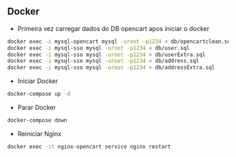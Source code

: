 ## Docker
- Primeira vez carregar dados do DB opencart apos iniciar o docker
```bash
docker exec -i mysql-opencart mysql -uroot -p1234 < db/opencartclean.sql
docker exec -i mysql-sso mysql -uroot -p1234 < db/user.sql
docker exec -i mysql-sso mysql -uroot -p1234 < db/userExtra.sql
docker exec -i mysql-sso mysql -uroot -p1234 < db/address.sql
docker exec -i mysql-sso mysql -uroot -p1234 < db/addressExtra.sql
```

- Iniciar Docker
```bash
docker-compose up -d
```

- Parar Docker
```bash
docker-compose down
```

- Reiniciar Nginx
```bash
docker exec -it nginx-opencart service nginx restart
```